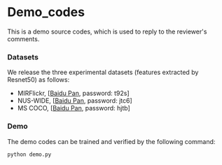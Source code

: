 # Demo_codes

This is a demo source codes, which is used to reply to the reviewer's comments.

### Datasets
We release the three experimental datasets (features extracted by Resnet50) as follows:
- MIRFlickr, [[Baidu Pan](https://pan.baidu.com/s/1Jw_qEt6rHHQ2uO4hieN1cg), password: t92s]
- NUS-WIDE, [[Baidu Pan](https://pan.baidu.com/s/1WKkYSzqwr5joZknYBsX2ng), password: jtc6]
- MS COCO, [[Baidu Pan](https://pan.baidu.com/s/1i1jqHD1UiaSmZuNiKXlOWA), password: hjtb]

### Demo 
The demo codes can be trained and verified by the following command:
```bash
python demo.py
```

